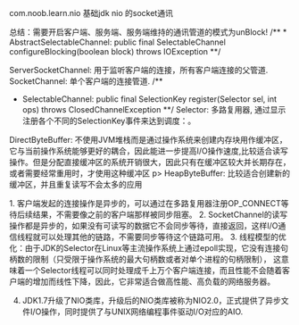 com.noob.learn.nio 基础jdk nio 的socket通讯




<P>
总结：需要开启客户端、服务端、服务端维持的通讯管道的模式为unBlock!
/**
 * AbstractSelectableChannel: public final SelectableChannel configureBlocking(boolean block) throws IOException
**/
<p>

ServerSocketChannel: 用于监听客户端的连接，所有客户端连接的父管道.
SocketChannel: 单个客户端的连接管道.
/**
 * SelectableChannel: public final SelectionKey register(Selector sel, int ops) throws ClosedChannelException
**/
Selector: 多路复用器, 通过显示注册各个不同的SelectionKey事件来达到调度：。
<p>
DirectByteBuffer:
不使用JVM堆栈而是通过操作系统来创建内存块用作缓冲区，它与当前操作系统能够更好的耦合，因此能进一步提高I/O操作速度,比较适合读写操作。但是分配直接缓冲区的系统开销很大，因此只有在缓冲区较大并长期存在，或者需要经常重用时，才使用这种缓冲区
p>
HeapByteBuffer: 比较适合创建新的缓冲区，并且重复读写不会太多的应用

<p>
1. 客户端发起的连接操作是异步的，可以通过在多路复用器注册OP_CONNECT等待后续结果，不需要像之前的客户端那样被同步阻塞。
2. SocketChannel的读写操作都是异步的，如果没有可读写的数据它不会同步等待，直接返回，这样I/O通信线程就可以处理其他的链路，不需要同步等待这个链路可用。
3. 线程模型的优化：由于JDK的Selector在Linux等主流操作系统上通过epoll实现，它没有连接句柄数的限制（只受限于操作系统的最大句柄数或者对单个进程的句柄限制），
这意味着一个Selector线程可以同时处理成千上万个客户端连接，而且性能不会随着客户端的增加而线性下降，因此，它非常适合做高性能、高负载的网络服务器。

4. JDK1.7升级了NIO类库，升级后的NIO类库被称为NIO2.0，正式提供了异步文件I/O操作，同时提供了与UNIX网络编程事件驱动I/O对应的AIO.